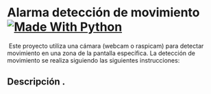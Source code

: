 # Alarma detección de movimiento [![Made With Python](https://img.shields.io/badge/Made_With-Python-blue)](http://golang.org)
![]()
Este proyecto utiliza una cámara (webcam o raspicam) para detectar movimiento en una zona de la pantalla específica. La detección de movimiento se realiza siguiendo las siguientes instrucciones:


## Descripción .

